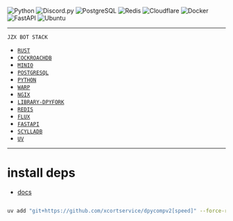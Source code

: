![Python    ](https://img.shields.io/badge/Python-3776AB?logo=python&logoColor=fff)
![Discord.py](https://img.shields.io/badge/discord.py-2.x-blueviolet)
![PostgreSQL](https://img.shields.io/badge/postgreSQL-%23336791.svg?&logo=postgresql&logoColor=white)
![Redis     ](https://img.shields.io/badge/redis-%23DD0031.svg?&logo=redis&logoColor=white)
![Cloudflare](https://img.shields.io/badge/Cloudflare-F38020?logo=Cloudflare&logoColor=white)
![Docker    ](https://img.shields.io/badge/Docker-2496ED?logo=docker&logoColor=fff)
![FastAPI   ](https://img.shields.io/badge/FastAPI-009485.svg?logo=fastapi&logoColor=white)
![Ubuntu    ](https://img.shields.io/badge/Ubuntu-E95420?logo=ubuntu&logoColor=white)

---
```
JZX BOT STACK
```

- [`RUST`](https://www.rust-lang.org/)
- [`COCKROACHDB`](https://hub.docker.com/r/cockroachdb/cockroach)
- [`MINIO`](https://min.io/)
- [`POSTGRESQL`](https://www.postgresql.org/)
- [`PYTHON`](https://github.com/python/cpython)
- [`WARP`](https://developers.cloudflare.com/cloudflare-one/connections/connect-devices/warp/download-warp/)
- [`NGIX`](https://nginx.org/en/download.html)
- [`LIBRARY-DPYFORK`](https://github.com/xcortservice/dpycompv2)
- [`REDIS`](https://github.com/redis/redis)
- [`FLUX`](https://github.com/Jacherr/flux)
- [`FASTAPI`](https://github.com/fastapi/fastapi)
- [`SCYLLADB`](https://github.com/scylladb/scylladb)
- [`UV`](https://github.com/astral-sh/uv)

---

# install deps 
- [docs](https://docs.astral.sh/uv/concepts/projects/dependencies/)

```bash

uv add "git+https://github.com/xcortservice/dpycompv2[speed]" --force-reinstall

```